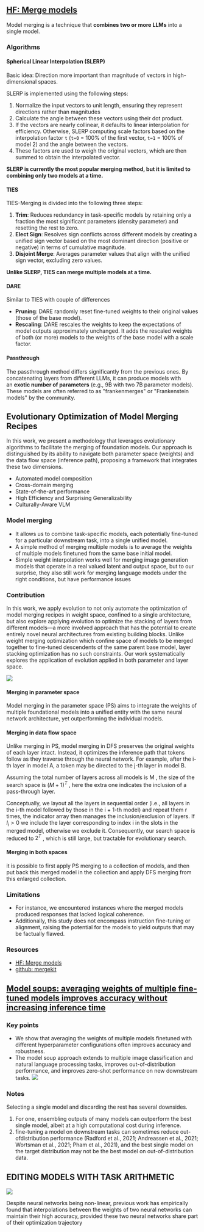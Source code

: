 
## [HF: Merge models](https://huggingface.co/blog/mlabonne/merge-models)

Model merging is a technique that **combines two or more LLMs** into a single model.

### Algorithms

#### **Spherical Linear Interpolation** (SLERP)

Basic idea: Direction more important than magnitude of vectors in high-dimensional spaces.

SLERP is implemented using the following steps:

1. Normalize the input vectors to unit length, ensuring they represent directions rather than magnitudes
2. Calculate the angle between these vectors using their dot product.
3. If the vectors are nearly collinear, it defaults to linear interpolation for efficiency. Otherwise, SLERP computing scale factors based on the interpolation factor `t` (`t=0` = 100% of the first vector, `t=1` = 100% of model 2) and the angle between the vectors.
4. These factors are used to weigh the original vectors, which are then summed to obtain the interpolated vector.

**SLERP is currently the most popular merging method, but it is limited to combining only two models at a time.**

#### TIES

TIES-Merging is divided into the following three steps:

1. **Trim**: Reduces redundancy in task-specific models by retaining only a fraction the most significant parameters (density parameter) and resetting the rest to zero.
2. **Elect Sign**: Resolves sign conflicts across different models by creating a unified sign vector based on the most dominant direction (positive or negative) in terms of cumulative magnitude.
3. **Disjoint Merge**: Averages parameter values that align with the unified sign vector, excluding zero values.

**Unlike SLERP, TIES can merge multiple models at a time.**

#### DARE

Similar to TIES with couple of differences

- **Pruning**: DARE randomly reset fine-tuned weights to their original values (those of the base model).
- **Rescaling**: DARE rescales the weights to keep the expectations of model outputs approximately unchanged. It adds the rescaled weights of both (or more) models to the weights of the base model with a scale factor.

#### Passthrough

The passthrough method differs significantly from the previous ones. By concatenating layers from different LLMs, it can produce models with an **exotic number of parameters** (e.g., 9B with two 7B parameter models). These models are often referred to as "frankenmerges" or "Frankenstein models" by the community.



## Evolutionary Optimization of Model Merging Recipes

In this work, we present a methodology that leverages evolutionary algorithms to facilitate the merging of foundation models. Our approach is distinguished by its ability to navigate both parameter space (weights) and the data flow space (inference path), proposing a framework that integrates these two dimensions.

- Automated model composition
- Cross-domain merging
- State-of-the-art performance
- High Efficiency and Surprising Generalizability
- Culturally-Aware VLM

### Model merging

- It allows us to combine task-specific models, each potentially fine-tuned for a particular downstream task, into a single unified model.
- A simple method of merging multiple models is to average the weights of multiple models finetuned from the same base initial model.
- Simple weight interpolation works well for merging image generation models that operate in a real valued latent and output space, but to our surprise, they also still work for merging language models under the right conditions, but have performance issues

### Contribution
In this work, we apply evolution to not only automate the optimization of model merging recipes in weight space, confined to a single architecture, but also explore applying evolution to optimize the stacking of layers from different models—a more involved approach that has the potential to create entirely novel neural architectures from existing building blocks. 
Unlike weight merging optimization which confine space of models to be merged together to fine-tuned descendents of the same parent base model, layer stacking optimization has no such constraints. 
Our work systematically explores the application of evolution applied in both parameter and layer space.


![](attachments/6c330c59c9ab042463ad1dd1073fc70a_MD5.jpeg)

#### Merging in parameter space

Model merging in the parameter space (PS) aims to integrate the weights of multiple foundational models into a unified entity with the same neural network architecture, yet outperforming the individual models.

#### Merging in data flow space

Unlike merging in PS, model merging in DFS preserves the original weights of each layer intact. Instead, it optimizes the inference path that tokens follow as they traverse through the neural network. For example, after the i-th layer in model A, a token may be directed to the j-th layer in model B.

Assuming the total number of layers across all models is M , the size of the search space is $(M + 1)^T$ , here the extra one indicates the inclusion of a pass-through layer.

Conceptually, we layout all the layers in sequential order (i.e., all layers in the i-th model followed by those in the i + 1-th model) and repeat them r times, the indicator array then manages the inclusion/exclusion of layers. If $I_i > 0$ we include the layer corresponding to index i in the slots in the merged model, otherwise we exclude it. Consequently, our search space is reduced to $2^T$ , which is still large, but tractable for evolutionary search.

#### Merging in both spaces

it is possible to first apply PS merging to a collection of models, and then put back this merged model in the collection and apply DFS merging from this enlarged collection.


### Limitations

- For instance, we encountered instances where the merged models produced responses that lacked logical coherence. 
- Additionally, this study does not encompass instruction fine-tuning or alignment, raising the potential for the models to yield outputs that may be factually flawed.
### Resources
- [HF: Merge models](https://huggingface.co/blog/mlabonne/merge-models)
- [github: mergekit](https://github.com/arcee-ai/mergekit) 

## [Model soups: averaging weights of multiple fine-tuned models improves accuracy without increasing inference time](https://arxiv.org/pdf/2203.05482.pdf)

### Key points
- We show that averaging the weights of multiple models finetuned with different hyperparameter configurations often improves accuracy and robustness.
- The model soup approach extends to multiple image classification and natural language processing tasks, improves out-of-distribution performance, and improves zero-shot performance on new downstream tasks.
![](attachments/206b9888276b85cbe9ef44ceca1395a4_MD5.jpeg)

### Notes
Selecting a single model and discarding the rest has several downsides. 
1. For one, ensembling outputs of many models can outperform the best single model, albeit at a high computational cost during inference. 
2. fine-tuning a model on downstream tasks can sometimes reduce out-ofdistribution performance (Radford et al., 2021; Andreassen et al., 2021; Wortsman et al., 2021; Pham et al., 2021), and the best single model on the target distribution may not be the best model on out-of-distribution data.


## EDITING MODELS WITH TASK ARITHMETIC

![](attachments/37ea4fed78023f42e13a9e3cadc7fa92_MD5.jpeg)

Despite neural networks being non-linear, previous work has empirically found that interpolations between the weights of two neural networks can maintain their high accuracy, provided these two neural networks share part of their optimization trajectory


